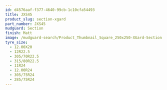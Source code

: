 ```yaml
---
id: d4576aaf-f377-4640-99cb-1c10cfa54493
title: JXS45
product_slug: section-xgard
part_number: JXS45
mudguard: Section
finish: Matt
image: /mudguard-search/Product_Thumbnail_Square_250x250-XGard-Section.jpg
tyre_size:
  - 12.00X20
  - 12R22.5
  - 305/70R22.5
  - 315/80R22.5
  - 11R24
  - 12.00R24
  - 305/75R24
  - 285/75R24
---
```

